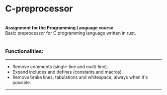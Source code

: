 # C-preprocessor

<br>**Assignment for the Programming Language course** <br>
Basic preprocessor for C programming language written in rust.
<br> 
<br>

### Functionalities:
--- 
  - Remove comments (single-line and multi-line).
  - Expand includes and defines (constants and macros).
  - Remove brake lines, tabulations and whitespace, always when it's possible.
--- 
